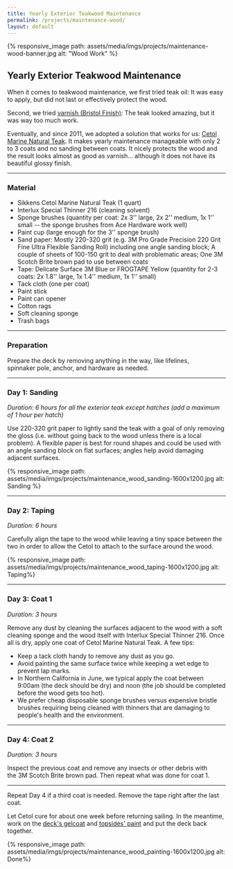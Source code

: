 ```yaml
---
title: Yearly Exterior Teakwood Maintenance
permalink: /projects/maintenance-wood/
layout: default
---
```


{% responsive_image path: assets/media/imgs/projects/maintenance-wood-banner.jpg alt: "Wood Work" %}

## Yearly Exterior Teakwood Maintenance
When it comes to teakwood maintenance, we first tried teak oil: It was easy to apply, but did not last or effectively protect the wood. 

Second, we tried [varnish (Bristol Finish)](/2006/new-paint/): The teak looked amazing, but it was way too much work. 

Eventually, and since 2011, we adopted a solution that works for us: [Cetol Marine Natural Teak](https://www.interlux.com/en/us/boat-paint/varnish/cetol-marine-natural-teak). It makes yearly maintenance manageable with only 2 to 3 coats and no sanding between coats. It nicely protects the wood and the result looks almost as good as varnish... although it does not have its beautiful glossy finish. 

---
### Material
- Sikkens Cetol Marine Natural Teak (1 quart)
- Interlux Special Thinner 216 (cleaning solvent)
- Sponge brushes (quantity per coat: 2x 3'' large, 2x 2'' medium, 1x 1'' small -- the sponge brushes from Ace Hardware work well)
- Paint cup (large enough for the 3'' sponge brush)
- Sand paper: Mostly 220-320 grit (e.g. 3M Pro Grade Precision 220 Grit Fine Ultra Flexible Sanding Roll) including one angle sanding block; A couple of sheets of 100-150 grit to deal with problematic areas; One 3M Scotch Brite brown pad to use between coats
- Tape: Delicate Surface 3M Blue or FROGTAPE Yellow (quantity for 2-3 coats: 2x 1.8'' large, 1x 1.4'' medium, 1x 1'' small)
- Tack cloth (one per coat)
- Paint stick
- Paint can opener
- Cotton rags
- Soft cleaning sponge
- Trash bags

---
### Preparation

Prepare the deck by removing anything in the way, like lifelines, spinnaker pole, anchor, and hardware as needed.

---
### Day 1: Sanding 

*Duration: 6 hours for all the exterior teak except hatches (add a maximum of 1 hour per hatch)*

Use 220-320 grit paper to lightly sand the teak with a goal of only removing the gloss (i.e. without going back to the wood unless there is a local problem). A flexible paper is best for round shapes and could be used with an angle sanding block on flat surfaces; angles help avoid damaging adjacent surfaces.

{% responsive_image path: assets/media/imgs/projects/maintenance_wood_sanding-1600x1200.jpg alt: Sanding %}

---
### Day 2: Taping 

*Duration: 6 hours*

Carefully align the tape to the wood while leaving a tiny space between the two in order to allow the Cetol to attach to the surface around the wood.

{% responsive_image path: assets/media/imgs/projects/maintenance_wood_taping-1600x1200.jpg alt: Taping%}

---
### Day 3: Coat 1

*Duration: 3 hours*

Remove any dust by cleaning the surfaces adjacent to the wood with a soft cleaning sponge and the wood itself with Interlux Special Thinner 216. Once all is dry, apply one coat of Cetol Marine Natural Teak. A few tips:
- Keep a tack cloth handy to remove any dust as you go. 
- Avoid painting the same surface twice while keeping a wet edge to prevent lap marks. 
- In Northern California in June, we typical apply the coat between 9:00am (the deck should be dry) and noon (the job should be completed before the wood gets too hot).
- We prefer cheap disposable sponge brushes versus expensive bristle brushes requiring being cleaned with thinners that are damaging to people's health and the environment.

---
### Day 4: Coat 2

*Duration: 3 hours*

Inspect the previous coat and remove any insects or other debris with the 3M Scotch Brite brown pad. Then repeat what was done for coat 1.

---

Repeat Day 4 if a third coat is needed. Remove the tape right after the last coat. 

Let Cetol cure for about one week before returning sailing. In the meantime, work on the [deck's gelcoat](/projects/maintenance-wood) and [topsides' paint](/projects/maintenance-topsides) and put the deck back together.

{% responsive_image path: assets/media/imgs/projects/maintenance_wood_painting-1600x1200.jpg alt: Done%}
